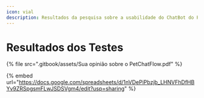 ```yaml
---
icon: vial
description: Resultados da pesquisa sobre a usabilidade do ChatBot do PetChatFlow.
---
```


# Resultados dos Testes

{% file src=".gitbook/assets/Sua opinião sobre o PetChatFlow.pdf" %}

{% embed url="https://docs.google.com/spreadsheets/d/1nVDePiPbzjb_LHNVFhDfHBYv9ZRSpgsmFLwJSDSVgm4/edit?usp=sharing" %}

